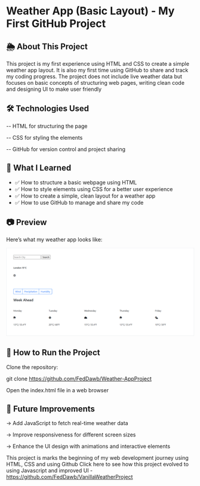 # Weather App (Basic Layout) - My First GitHub Project

## 🌦 About This Project

This project is my first experience using HTML and CSS to create a simple weather app layout. 
It is also my first time using GitHub to share and track my coding progress. 
The project does not include live weather data but focuses on basic concepts of structuring web pages, writing clean code and designing UI to make user friendly

## 🛠 Technologies Used

-- HTML for structuring the page

-- CSS for styling the elements

-- GitHub for version control and project sharing

## 📌 What I Learned

- ✅ How to structure a basic webpage using HTML
- ✅ How to style elements using CSS for a better user experience
- ✅ How to create a simple, clean layout for a weather app
- ✅ How to use GitHub to manage and share my code


## 📷 Preview
Here’s what my weather app looks like:  

![Weather App Screenshot](weather1.png)



## 🚀 How to Run the Project

Clone the repository:

git clone https://github.com/FedDawb/Weather-AppProject

Open the index.html file in a web browser

## 🔮 Future Improvements

-> Add JavaScript to fetch real-time weather data

-> Improve responsiveness for different screen sizes

-> Enhance the UI design with animations and interactive elements





This project is marks the beginning of my web development journey using HTML, CSS and using Github 
Click here to see how this project evolved to using Javascript and improved UI - https://github.com/FedDawb/VanillaWeatherProject

